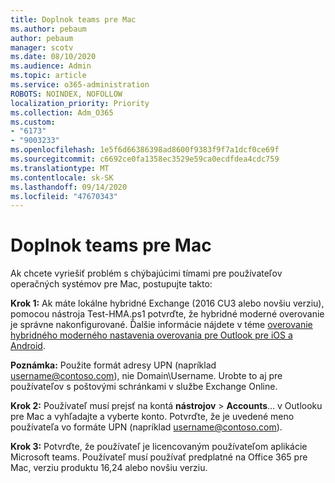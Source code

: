 ```yaml
---
title: Doplnok teams pre Mac
ms.author: pebaum
author: pebaum
manager: scotv
ms.date: 08/10/2020
ms.audience: Admin
ms.topic: article
ms.service: o365-administration
ROBOTS: NOINDEX, NOFOLLOW
localization_priority: Priority
ms.collection: Adm_O365
ms.custom:
- "6173"
- "9003233"
ms.openlocfilehash: 1e5f6d66386398ad8600f9383f9f7a1dcf0ce69f
ms.sourcegitcommit: c6692ce0fa1358ec3529e59ca0ecdfdea4cdc759
ms.translationtype: MT
ms.contentlocale: sk-SK
ms.lasthandoff: 09/14/2020
ms.locfileid: "47670343"
---
```

# <a name="teams-add-in-for-mac"></a>Doplnok teams pre Mac

Ak chcete vyriešiť problém s chýbajúcimi tímami pre používateľov operačných systémov pre Mac, postupujte takto:

**Krok 1:** Ak máte lokálne hybridné Exchange (2016 CU3 alebo novšiu verziu), pomocou nástroja Test-HMA.ps1 potvrďte, že hybridné moderné overovanie je správne nakonfigurované. Ďalšie informácie nájdete v téme [overovanie hybridného moderného nastavenia overovania pre Outlook pre iOS a Android](https://aka.ms/AA980zq).  

**Poznámka:** Použite formát adresy UPN (napríklad [username@contoso.com](mailto:username@contoso.com)), nie Domain\Username. Urobte to aj pre používateľov s poštovými schránkami v službe Exchange Online.

**Krok 2:** Používateľ musí prejsť na kontá **nástrojov**  >  **Accounts**... v Outlooku pre Mac a vyhľadajte a vyberte konto. Potvrďte, že je uvedené meno používateľa vo formáte UPN (napríklad [username@contoso.com](mailto:username@contoso.com)).

**Krok 3:** Potvrďte, že používateľ je licencovaným používateľom aplikácie Microsoft teams. Používateľ musí používať predplatné na Office 365 pre Mac, verziu produktu 16,24 alebo novšiu verziu.